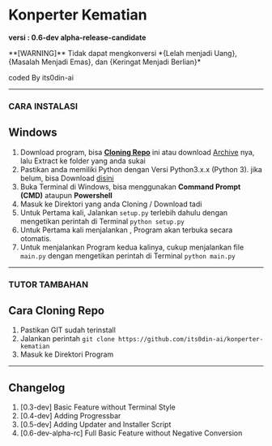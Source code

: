 <h1>Konperter Kematian</h1>
<p><strong>versi : 0.6-dev alpha-release-candidate</strong></p>
<p>**[WARNING]** Tidak dapat mengkonversi *{Lelah menjadi Uang}, {Masalah Menjadi Emas}, dan {Keringat Menjadi Berlian}*</p>
<p>coded By its0din-ai<p>
<hr>
<h3> CARA INSTALASI </h3>
<h2>Windows</h2>
<ol>
 <li>Download program, bisa <a href="https://github.com/its0din-ai/konperter-kematian/new/master?readme=1#cara-cloning-repo"><strong>Cloning Repo</strong></a> ini atau download <a href="https://github.com/its0din-ai/konperter-kematian/archive/refs/heads/master.zip">Archive</a> nya, lalu Extract ke folder yang anda sukai</li>
 <li>Pastikan anda memiliki Python dengan Versi Python3.x.x (Python 3). jika belum, bisa Download <a href="https://www.python.org/downloads/release/python-3102/">disini</a></li>
 <li>Buka Terminal di Windows, bisa menggunakan <strong>Command Prompt (CMD)</strong> ataupun <strong>Powershell</strong></li>
 <li>Masuk ke Direktori yang anda Cloning / Download tadi</li>
 <li>Untuk Pertama kali, Jalankan <code>setup.py</code> terlebih dahulu dengan mengetikan perintah di Terminal <code>python setup.py</code></li>
 <li>Untuk Pertama kali menjalankan  , Program akan terbuka secara otomatis.</li>
 <li>Untuk menjalankan Program kedua kalinya, cukup menjalankan file <code>main.py</code> dengan mengetikan perintah di Terminal <code>python main.py</code></li>
</ol>


---
<h3> TUTOR TAMBAHAN </h3>
<h2>Cara Cloning Repo</h2>
<ol>
 <li>Pastikan GIT sudah terinstall</li>
 <li>Jalankan perintah <code>git clone https://github.com/its0din-ai/konperter-kematian</code></li>
 <li>Masuk ke Direktori Program</li>
</ol>

---
<h2>Changelog</h2>
<ol>
 <li>[0.3-dev] Basic Feature without Terminal Style</li>
 <li>[0.4-dev] Adding Progressbar</li>
 <li>[0.5-dev] Adding Updater and Installer Script</li>
 <li>[0.6-dev-alpha-rc] Full Basic Feature without Negative Conversion</li>
</ol>
